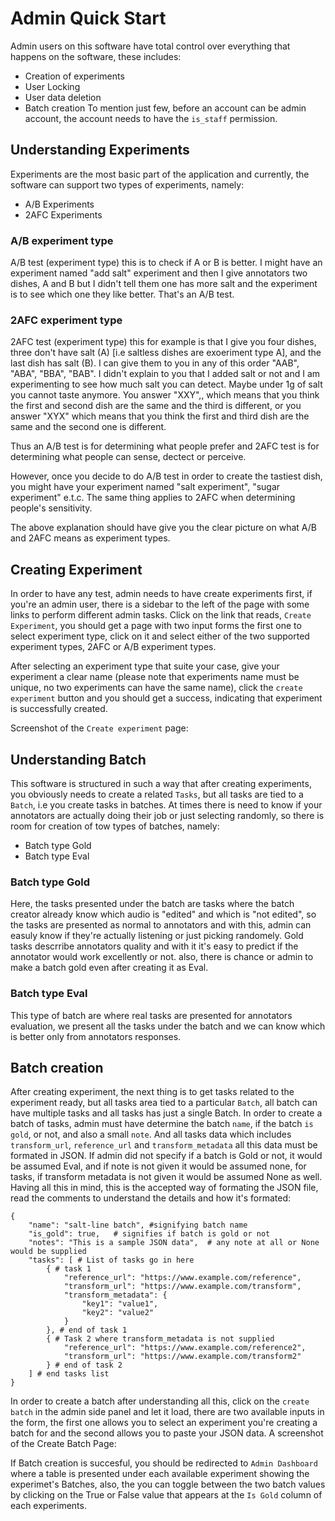 # Admin Quick Start
Admin users on this software have total control over everything that happens on the software, these includes:
- Creation of experiments
- User Locking
- User data deletion
- Batch creation
To mention just few, before an account can be admin account, the account needs to have the `is_staff` permission.

## Understanding Experiments

Experiments are the most basic part of the application and currently, the software can support two types of experiments, namely:
- A/B Experiments
- 2AFC Experiments

### A/B experiment type
A/B test (experiment type) this is to check if A or B is better. I might have an experiment named "add salt" experiment and then I give annotators two dishes, A and B but I didn't tell them one has more salt and the experiment is to see which one they like better. That's an A/B test.

### 2AFC experiment type
2AFC test (experiment type) this for example is that I give you four dishes, three don't have salt (A) [i.e saltless dishes are exoeriment type A], and the last dish has salt (B). I can give them to you in any of this order "AAB", "ABA", "BBA", "BAB". I didn't explain to you that I added salt or not and I am experimenting to see how much salt you can detect. Maybe under 1g of salt you cannot taste anymore. You answer "XXY",, which means that you think the first and second dish are the same and the third is different, or you answer "XYX" which means that you think the first and third dish are the same and the second one is different.

Thus an A/B test is for determining what people prefer and 2AFC test is for determining what people can sense, dectect or perceive.

However, once you decide to do A/B test in order to create the tastiest dish, you might have your experiment named "salt experiment", "sugar experiment" e.t.c. The same thing applies to 2AFC when determining people's sensitivity.

The above explanation should have give you the clear picture on what A/B and 2AFC means as experiment types.

## Creating Experiment

In order to have any test, admin needs to have create experiments first, if you're an admin user, there is a sidebar to the left of the page with some links to perform different admin tasks.
Click on the link that reads, `Create Experiment`, you should get a page with two input forms the first one to select experiment type, click on it and select either of the two supported experiment types, 2AFC or A/B experiment types.

After selecting an experiment type that suite your case, give your experiment a clear name (please note that experiments name must be unique, no two experiments can have the same name), click the `create experiment` button and you should get a success, indicating that experiment is successfully created.

Screenshot of the `Create experiment` page:




## Understanding Batch
This software is structured in such a way that after creating experiments, you obviously needs to create a related `Tasks`, but all tasks are tied to a `Batch`, i.e you create tasks in batches.
At times there is need to know if your annotators are actually doing their job or just selecting randomly, so there is room for creation of tow types of batches, namely:
- Batch type Gold
- Batch type Eval

### Batch type Gold
Here, the tasks presented under the batch are tasks where the batch creator already know which audio is "edited" and which is "not edited", so the tasks are presented as normal to annotators and with this, admin can easuly know if they're actually listening or just picking randomely.
Gold tasks descrribe annotators quality and with it it's easy to predict if the annotator would work excellently or not. also, there is chance or admin to make a batch gold even after creating it as Eval.

### Batch type Eval
This type of batch are where real tasks are presented for annotators evaluation, we present all the tasks under the batch and we can know which is better only from annotators responses.

## Batch creation
After creating experiment, the next thing is to get tasks related to the experiment ready, but all tasks area tied to a particular `Batch`, all batch can have multiple tasks and all tasks has just a single Batch.
In order to create a batch of tasks, admin must have determine the batch `name`, if the batch `is gold`, or not, and also a small `note`. And all tasks data which includes `transform_url`, `reference_url` and `transform_metadata` all this data must be formated in JSON.
If admin did not specify if a batch is Gold or not, it would be assumed Eval, and if note is not given it would be assumed none, for tasks, if transform metadata is not given it would be assumed None as well.
Having all this in mind, this is the accepted way of formating the JSON file, read the comments to understand the details and how it's formated:

```
{
    "name": "salt-line batch", #signifying batch name
    "is_gold": true,   # signifies if batch is gold or not
    "notes": "This is a sample JSON data",  # any note at all or None would be supplied
    "tasks": [ # List of tasks go in here
        { # task 1
            "reference_url": "https://www.example.com/reference",
            "transform_url": "https://www.example.com/transform",
            "transform_metadata": {
                "key1": "value1",
                "key2": "value2"
            }
        }, # end of task 1
        { # Task 2 where transform_metadata is not supplied
            "reference_url": "https://www.example.com/reference2",
            "transform_url": "https://www.example.com/transform2"
        } # end of task 2
    ] # end tasks list
}
```

In order to create a batch after understanding all this, click on the `create batch` in the admin side panel and let it load, there are two available inputs in the form, the first one allows you to select an experiment you're creating a batch for and the second allows you to paste your JSON data.
A screenshot of the Create Batch Page:



If Batch creation is succesful, you should be redirected to `Admin Dashboard` where a table is presented under each available experiment showing the experimet's Batches, also, the you can toggle between the two batch values by clicking on the True or False value that appears at the `Is Gold` column of each experiments.


